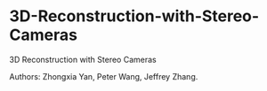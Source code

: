 # 3D-Reconstruction-with-Stereo-Cameras
3D Reconstruction with Stereo Cameras

Authors: Zhongxia Yan, Peter Wang, Jeffrey Zhang.